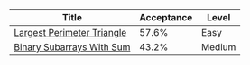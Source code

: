 | Title                                                                                  | Acceptance   | Level   |
|----------------------------------------------------------------------------------------|--------------|---------|
| [Largest Perimeter Triangle](https://leetcode.com/problems/largest-perimeter-triangle) | 57.6%        | Easy    |
| [Binary Subarrays With Sum](https://leetcode.com/problems/binary-subarrays-with-sum)   | 43.2%        | Medium  |